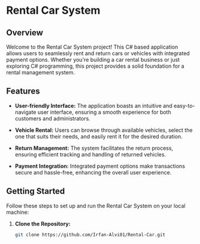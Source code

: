 # Rental Car System

## Overview

Welcome to the Rental Car System project! This C# based application allows users to seamlessly rent and return cars or vehicles with integrated payment options. Whether you're building a car rental business or just exploring C# programming, this project provides a solid foundation for a rental management system.

## Features

- **User-friendly Interface:** The application boasts an intuitive and easy-to-navigate user interface, ensuring a smooth experience for both customers and administrators.

- **Vehicle Rental:** Users can browse through available vehicles, select the one that suits their needs, and easily rent it for the desired duration.

- **Return Management:** The system facilitates the return process, ensuring efficient tracking and handling of returned vehicles.

- **Payment Integration:** Integrated payment options make transactions secure and hassle-free, enhancing the overall user experience.

## Getting Started

Follow these steps to set up and run the Rental Car System on your local machine:

1. **Clone the Repository:**
   ```bash
   git clone https://github.com/Irfan-Alvi01/Rental-Car.git
